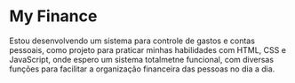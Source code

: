 # My Finance
 Estou desenvolvendo um sistema para controle de gastos e contas pessoais, como projeto para praticar minhas habilidades com HTML, CSS e JavaScript, onde espero um sistema totalmetne funcional, com diversas funções para facilitar a organização financeira das pessoas no dia a dia.
